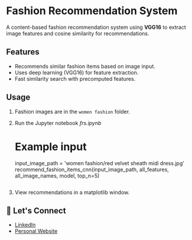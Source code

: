 # Fashion Recommendation System

A content-based fashion recommendation system using **VGG16** to extract image features and cosine similarity for recommendations.

## Features
- Recommends similar fashion items based on image input.
- Uses deep learning (VGG16) for feature extraction.
- Fast similarity search with precomputed features.


## Usage
1. Fashion images are in the `women fashion` folder.
2. Run the Jupyter notebook *frs.ipynb*

   # Example input
   input_image_path = 'women fashion/red velvet sheath midi dress.jpg'
   recommend_fashion_items_cnn(input_image_path, all_features, all_image_names, model, top_n=5)
   ```
3. View recommendations in a matplotlib window.


## 🤝 Let's Connect

- [LinkedIn](https://www.linkedin.com/in/dpjani)
- [Personal Website](https://dpjani.github.io)